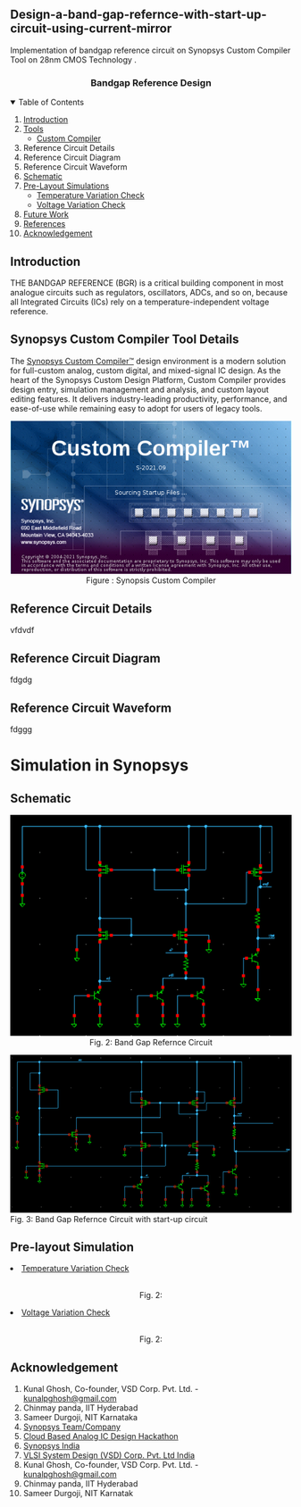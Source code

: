 ## Design-a-band-gap-refernce-with-start-up-circuit-using-current-mirror
Implementation of bandgap reference circuit on  Synopsys Custom Compiler Tool  on 28nm CMOS Technology .
 <br />
<p align="center">
  <h3 align="center">Bandgap Reference Design</h3>
</p>
<!-- TABLE OF CONTENTS -->
<details open="open">
  <summary>Table of Contents</summary>
  <ol>
    <li>
      <a href="#introduction">Introduction</a>
    </li>
  <li>
      <a href="#tools">Tools</a>
	  <ul>
        <li><a href="#Custom Compiler">Custom Compiler</a></li>
    </ul>
  </li>
	  <li>   Reference Circuit Details </li>
 <li>            Reference Circuit Diagram  </li>
  <li>           Reference Circuit Waveform </li>
	  </li>  
	       <li>
      <a href="#schematic">Schematic</a>
	</li>
	<li>
      <a href="#pre-layout simulations">Pre-Layout Simulations</a>	
	  	<ul>
        <li><a href="#temperature variation check">Temperature Variation Check</a></li>
        <li><a href="#voltage variation check">Voltage Variation Check</a></li>
      </ul>
    </li>    
    <li><a href="#future work">Future Work</a></li>
	  <li><a href="#references">References</a></li>
	  <li><a href="#acknowledgement">Acknowledgement</a></li>
	
  </ol>
</details>
                                         
## Introduction
THE BANDGAP REFERENCE (BGR) is a critical building component in most analogue circuits such as regulators, oscillators, ADCs, and so on, because all 
Integrated Circuits (ICs) rely on a temperature-independent voltage reference.

## Synopsys Custom Compiler Tool Details
The [Synopsys Custom Compiler™](https://www.synopsys.com/implementation-and-signoff/custom-design-platform/custom-compiler.html) design environment is a modern solution for full-custom analog, custom digital, and mixed-signal IC design. As the heart of the Synopsys Custom Design Platform, Custom Compiler provides design entry, simulation management and analysis, and custom layout editing features. It delivers industry-leading productivity, performance, and ease-of-use while remaining easy to adopt for users of legacy tools.
<p align="center">
<img src="custom_compiler.png"></br>
  Figure : Synopsis Custom Compiler 
</p>

## Reference Circuit Details
vfdvdf
## Reference Circuit Diagram
fdgdg
## Reference Circuit Waveform
fdggg
# Simulation in Synopsys
## Schematic
<p align="center">
<img src="bgr.PNG"></br>
  Fig. 2: Band Gap Refernce Circuit 
</p>
<img src="bgr_with_startup.PNG"></br>
  Fig. 3: Band Gap Refernce Circuit  with start-up circuit
</p>

## Pre-layout Simulation
  <li><a href="#temperature variation check">Temperature Variation Check</a></li>
  <p align="center">
  <img src=""></br>
  Fig. 2:  
 </p>
  <li><a href="#voltage variation check">Voltage Variation Check</a></li>
      <p align="center">
      <img src=""></br>
       Fig. 2:  
      </p>
      </ul>
    </li>  
    


## Acknowledgement

1. Kunal Ghosh, Co-founder, VSD Corp. Pvt. Ltd. - kunalpghosh@gmail.com
2. Chinmay panda, IIT Hyderabad
3. Sameer Durgoji, NIT Karnataka
4. [Synopsys Team/Company](https://www.synopsys.com/)
1. [Cloud Based Analog IC Design Hackathon](https://www.iith.ac.in/events/2022/02/15/Cloud-Based-Analog-IC-Design-Hackathon/)
2. [Synopsys India](https://www.synopsys.com/)
3. [VLSI System Design (VSD) Corp. Pvt. Ltd India](https://www.vlsisystemdesign.com/)
4. Kunal Ghosh, Co-founder, VSD Corp. Pvt. Ltd. - kunalpghosh@gmail.com
5. Chinmay panda, IIT Hyderabad
6. Sameer Durgoji, NIT Karnatak

